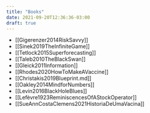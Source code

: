 ```yaml
---
title: "Books"
date: 2021-09-20T12:36:36-03:00
draft: true
---
```


- [[Gigerenzer2014RiskSavvy]]
- [[Sinek2019TheInfiniteGame]]
- [[Tetlock2015Superforecasting]]
- [[Taleb2010TheBlackSwan]]
- [[Gleick2011Information]]
- [[Rhodes2020HowToMakeAVaccine]]
- [[Christakis2019Blueprint.md]]
- [[Oakley2014MindforNumbers]]
- [[Levin2016BlackHoleBlues]]
- [[Lefèvre1923ReminiscencesOfAStockOperator]]
- [[SueAnnCostaClemens2021HistoriaDeUmaVacina]]
